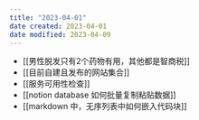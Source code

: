 ```yaml
---
title: "2023-04-01"
date created: 2023-04-01
date modified: 2023-04-09
---
```

- [[男性脱发只有2个药物有用，其他都是智商税]]
- [[目前自建且发布的网站集合]]
- [[服务可用性检查]]
- [[notion database 如何批量复制粘贴数据]]
- [[markdown 中，无序列表中如何嵌入代码块]]
